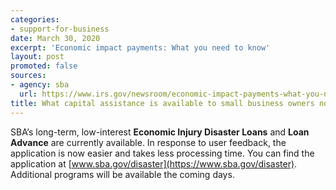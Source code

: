 ```yaml
---
categories:
- support-for-business
date: March 30, 2020
excerpt: 'Economic impact payments: What you need to know'
layout: post
promoted: false
sources:
- agency: sba
  url: https://www.irs.gov/newsroom/economic-impact-payments-what-you-need-to-know
title: What capital assistance is available to small business owners now?
---
```


SBA’s long-term, low-interest **Economic Injury Disaster Loans** and **Loan Advance** are currently available. In response to user feedback, the application is now easier and takes less processing time. You can find the application at [www.sba.gov/disaster](https://www.sba.gov/disaster). Additional programs will be available the coming days.
